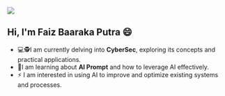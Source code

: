 <img src="https://media1.giphy.com/media/v1.Y2lkPTc5MGI3NjExazNyaDg4MHN5bGNoMGFtcXZvMzRwMGM5ZzlrbTNsYjRxemZ3ODU4YSZlcD12MV9pbnRlcm5hbF9naWZfYnlfaWQmY3Q9Zw/AtdO4rsHIGeMTDGft5/giphy.gifC:\Users\Admin\Documents\ryzenkuro\img\223044.gif">


## Hi, I'm Faiz Baaraka Putra 😄


- 💻🕵️I am currently delving into **CyberSec**, exploring its concepts and practical applications.  
- 🧠I am learning about **AI Prompt** and how to leverage AI effectively.  
- ⚡ I am interested in using AI to improve and optimize existing systems and processes.  


